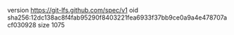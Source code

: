 version https://git-lfs.github.com/spec/v1
oid sha256:12dc138ac8f4fab95290f8403221fea6933f37bb9ce0a9a4e478707acf030928
size 1075
